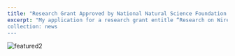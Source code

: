 ```yaml
---
title: "Research Grant Approved by National Natural Science Foundation of China"
excerpt: "My application for a research grant entitle “Research on Wireless Charging with Wide-Range Output and High Power Efficiency for Electric Vehicle” just got approval by National Natural Science Foundation of China.
collection: news
---
```


<img src="https://Gavy666.github.io/images/featured2.png" alt="featured2" style="zoom: 100%;" />
